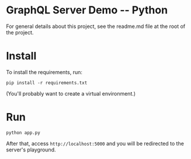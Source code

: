 # GraphQL Server Demo -- Python
For general details about this project, see the readme.md file at the root of the project.

# Install
To install the requirements, run:
```shell
pip install -r requirements.txt
```
(You'll probably want to create a virtual environment.)

# Run
```shell
python app.py
```
After that, access ````http://localhost:5000```` and you will be redirected to the server's playground.

